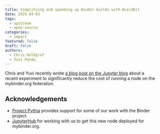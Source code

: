 ```yaml
---
title: Simplifying and speeding up Binder builds with BuildKit
date: 2025-03-03
tags:
  - upstream
  - open-source
categories:
  - impact
featured: false
draft: false
authors:
  - Chris Holdgraf
  - Yuvi Panda
---
```


Chris and Yuvi recently wrote [a blog post on the Jupyter blog](https://blog.jupyter.org/simplifying-and-speeding-up-binder-builds-with-buildkit-d44f96582994) about a recent experiment to significantly reduce the cost of running a node on the mybinder.org federation.

## Acknowledgements

- [Project Pythia](../../../collaborators/pythia/) provides support for some of our work with the Binder project.
- [JupyterHub](../../../collaborators/jupyterhub/) for working with us to get this new node deployed for mybinder.org.
